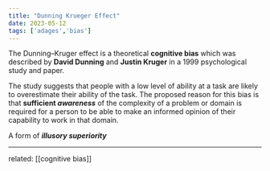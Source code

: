 ```yaml
---
title: "Dunning Krueger Effect"
date: 2023-05-12
tags: ['adages','bias']
---
```

The Dunning–Kruger effect is a theoretical **cognitive bias** which was described by **David Dunning** and **Justin Kruger** in a 1999 psychological study and paper. 

The study suggests that people with a low level of ability at a task are likely to overestimate their ability of the task. The proposed reason for this bias is that **sufficient _awareness_** of the complexity of a problem or domain is required for a person to be able to make an informed opinion of their capability to work in that domain.

A form of ***illusory superiority***

---
related: [[cognitive bias]]